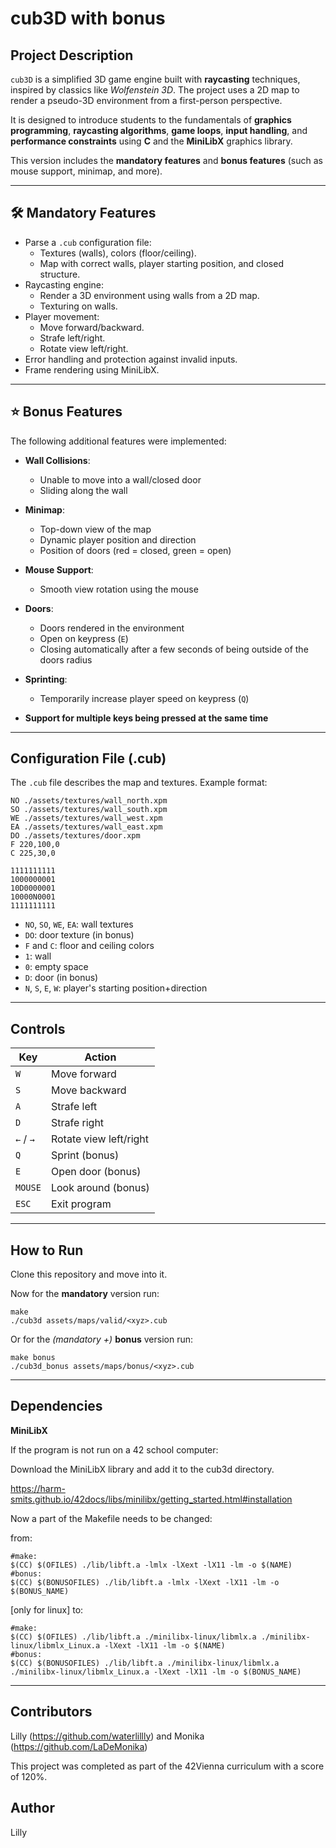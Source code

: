 # cub3D with bonus

## Project Description

`cub3D` is a simplified 3D game engine built with **raycasting** techniques, inspired by classics like *Wolfenstein 3D*. The project uses a 2D map to render a pseudo-3D environment from a first-person perspective.

It is designed to introduce students to the fundamentals of **graphics programming**, **raycasting algorithms**, **game loops**, **input handling**, and **performance constraints** using **C** and the **MiniLibX** graphics library.

This version includes the **mandatory features** and **bonus features** (such as mouse support, minimap, and more).

---

## 🛠️ Mandatory Features

- Parse a `.cub` configuration file:
  - Textures (walls), colors (floor/ceiling).
  - Map with correct walls, player starting position, and closed structure.
- Raycasting engine:
  - Render a 3D environment using walls from a 2D map.
  - Texturing on walls.
- Player movement:
  - Move forward/backward.
  - Strafe left/right.
  - Rotate view left/right.
- Error handling and protection against invalid inputs.
- Frame rendering using MiniLibX.

---

## ⭐ Bonus Features

The following additional features were implemented:

- **Wall Collisions**:
   - Unable to move into a wall/closed door
   - Sliding along the wall

- **Minimap**:
  - Top-down view of the map
  - Dynamic player position and direction
  - Position of doors (red = closed, green = open)

- **Mouse Support**:
  - Smooth view rotation using the mouse

- **Doors**:
  - Doors rendered in the environment
  - Open on keypress (`E`)
  - Closing automatically after a few seconds of being outside of the doors radius

- **Sprinting**:
  - Temporarily increase player speed on keypress (`Q`)

- **Support for multiple keys being pressed at the same time**

---

## Configuration File (.cub)

The `.cub` file describes the map and textures. Example format:

```
NO ./assets/textures/wall_north.xpm
SO ./assets/textures/wall_south.xpm
WE ./assets/textures/wall_west.xpm
EA ./assets/textures/wall_east.xpm
DO ./assets/textures/door.xpm
F 220,100,0
C 225,30,0

1111111111
1000000001
10D0000001
10000N0001
1111111111
```

- `NO`, `SO`, `WE`, `EA`: wall textures
- `DO`: door texture (in bonus)
- `F` and `C`: floor and ceiling colors
- `1`: wall
- `0`: empty space
- `D`: door (in bonus)
- `N`, `S`, `E`, `W`: player's starting position+direction

---

## Controls

| Key            | Action                  |
|----------------|--------------------------|
| `W`            | Move forward             |
| `S`            | Move backward            |
| `A`            | Strafe left              |
| `D`            | Strafe right             |
| `←` / `→`      | Rotate view left/right   |
| `Q`            | Sprint (bonus)           |
| `E`            | Open door (bonus)        |
| `MOUSE`        | Look around (bonus)      |
| `ESC`          | Exit program             |

---

## How to Run

Clone this repository and move into it.

Now for the **mandatory** version run:

```
make
./cub3d assets/maps/valid/<xyz>.cub
```

Or for the *(mandatory +)* **bonus** version run:

```
make bonus
./cub3d_bonus assets/maps/bonus/<xyz>.cub
```

---

## Dependencies

**MiniLibX**

If the program is not run on a 42 school computer:

Download the MiniLibX library and add it to the cub3d directory.

https://harm-smits.github.io/42docs/libs/minilibx/getting_started.html#installation

Now a part of the Makefile needs to be changed:

from:
```
#make:
$(CC) $(OFILES) ./lib/libft.a -lmlx -lXext -lX11 -lm -o $(NAME)
#bonus:
$(CC) $(BONUSOFILES) ./lib/libft.a -lmlx -lXext -lX11 -lm -o $(BONUS_NAME)
```

[only for linux] to:
```
#make:
$(CC) $(OFILES) ./lib/libft.a ./minilibx-linux/libmlx.a ./minilibx-linux/libmlx_Linux.a -lXext -lX11 -lm -o $(NAME)
#bonus:
$(CC) $(BONUSOFILES) ./lib/libft.a ./minilibx-linux/libmlx.a ./minilibx-linux/libmlx_Linux.a -lXext -lX11 -lm -o $(BONUS_NAME)
```

---

## Contributors

Lilly (https://github.com/waterlillly) and Monika (https://github.com/LaDeMonika)

This project was completed as part of the 42Vienna curriculum with a score of 120%.

## Author

Lilly
